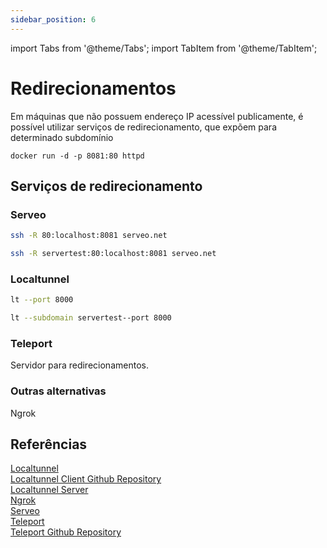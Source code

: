 ```yaml
---
sidebar_position: 6
---
```


import Tabs from '@theme/Tabs';
import TabItem from '@theme/TabItem';

# Redirecionamentos

Em máquinas que não possuem endereço IP acessível publicamente, é possível utilizar serviços de redirecionamento, que expõem para determinado subdomínio

```
docker run -d -p 8081:80 httpd
```

## Serviços de redirecionamento

### Serveo

```bash
ssh -R 80:localhost:8081 serveo.net
```

```bash
ssh -R servertest:80:localhost:8081 serveo.net
```



### Localtunnel

```bash
lt --port 8000
```

```bash
lt --subdomain servertest--port 8000
```

### Teleport

Servidor para redirecionamentos.

### Outras alternativas

Ngrok

## Referências

[Localtunnel](https://localtunnel.me/)  
[Localtunnel Client Github Repository](https://github.com/localtunnel/localtunnel)  
[Localtunnel Server](https://github.com/localtunnel/server)  
[Ngrok](https://ngrok.com)  
[Serveo](https://serveo.net)  
[Teleport](https://goteleport.com)  
[Teleport Github Repository](https://github.com/gravitational/teleport/)  

